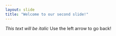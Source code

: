 ```yaml
---
layout: slide
title: "Welcome to our second slide!"
---
```

*This text will be italic*
Use the left arrow to go back!
